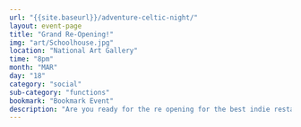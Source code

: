 ```yaml
---
url: "{{site.baseurl}}/adventure-celtic-night/"
layout: event-page
title: "Grand Re-Opening!"
img: "art/Schoolhouse.jpg"
location: "National Art Gallery"
time: "8pm"
month: "MAR"
day: "18"
category: "social"
sub-category: "functions"
bookmark: "Bookmark Event"
description: "Are you ready for the re opening for the best indie restaurant"
---
```

